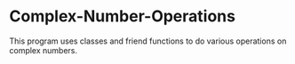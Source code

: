 # Complex-Number-Operations
This program uses classes and friend functions to do various operations on complex numbers.
